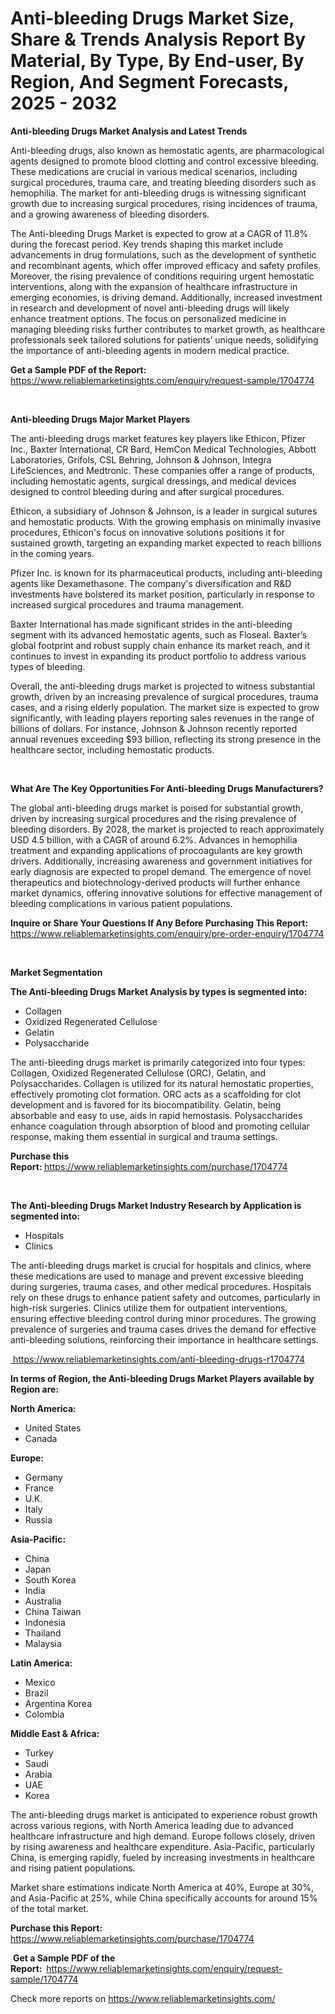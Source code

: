 <p><h1>Anti-bleeding Drugs Market Size, Share & Trends Analysis Report By Material, By Type, By End-user, By Region, And Segment Forecasts, 2025 - 2032</h1></p><p><strong>Anti-bleeding Drugs Market Analysis and Latest Trends</strong></p>
<p><p>Anti-bleeding drugs, also known as hemostatic agents, are pharmacological agents designed to promote blood clotting and control excessive bleeding. These medications are crucial in various medical scenarios, including surgical procedures, trauma care, and treating bleeding disorders such as hemophilia. The market for anti-bleeding drugs is witnessing significant growth due to increasing surgical procedures, rising incidences of trauma, and a growing awareness of bleeding disorders. </p><p>The Anti-bleeding Drugs Market is expected to grow at a CAGR of 11.8% during the forecast period. Key trends shaping this market include advancements in drug formulations, such as the development of synthetic and recombinant agents, which offer improved efficacy and safety profiles. Moreover, the rising prevalence of conditions requiring urgent hemostatic interventions, along with the expansion of healthcare infrastructure in emerging economies, is driving demand. Additionally, increased investment in research and development of novel anti-bleeding drugs will likely enhance treatment options. The focus on personalized medicine in managing bleeding risks further contributes to market growth, as healthcare professionals seek tailored solutions for patients’ unique needs, solidifying the importance of anti-bleeding agents in modern medical practice.</p></p>
<p><strong>Get a Sample PDF of the Report:&nbsp;</strong> <a href="https://www.reliablemarketinsights.com/enquiry/request-sample/1704774?utm_campaign=1512&utm_medium=2&utm_source=Github&utm_content=ia&utm_term=09012025&utm_id=anti-bleeding-drugs">https://www.reliablemarketinsights.com/enquiry/request-sample/1704774</a></p>
<p>&nbsp;</p>
<p><strong>Anti-bleeding Drugs Major Market Players</strong></p>
<p><p>The anti-bleeding drugs market features key players like Ethicon, Pfizer Inc., Baxter International, CR Bard, HemCon Medical Technologies, Abbott Laboratories, Grifols, CSL Behring, Johnson & Johnson, Integra LifeSciences, and Medtronic. These companies offer a range of products, including hemostatic agents, surgical dressings, and medical devices designed to control bleeding during and after surgical procedures.</p><p>Ethicon, a subsidiary of Johnson & Johnson, is a leader in surgical sutures and hemostatic products. With the growing emphasis on minimally invasive procedures, Ethicon's focus on innovative solutions positions it for sustained growth, targeting an expanding market expected to reach billions in the coming years.</p><p>Pfizer Inc. is known for its pharmaceutical products, including anti-bleeding agents like Dexamethasone. The company's diversification and R&D investments have bolstered its market position, particularly in response to increased surgical procedures and trauma management.</p><p>Baxter International has made significant strides in the anti-bleeding segment with its advanced hemostatic agents, such as Floseal. Baxter’s global footprint and robust supply chain enhance its market reach, and it continues to invest in expanding its product portfolio to address various types of bleeding.</p><p>Overall, the anti-bleeding drugs market is projected to witness substantial growth, driven by an increasing prevalence of surgical procedures, trauma cases, and a rising elderly population. The market size is expected to grow significantly, with leading players reporting sales revenues in the range of billions of dollars. For instance, Johnson & Johnson recently reported annual revenues exceeding $93 billion, reflecting its strong presence in the healthcare sector, including hemostatic products.</p></p>
<p>&nbsp;</p>
<p><strong>What Are The Key Opportunities For Anti-bleeding Drugs Manufacturers?</strong></p>
<p><p>The global anti-bleeding drugs market is poised for substantial growth, driven by increasing surgical procedures and the rising prevalence of bleeding disorders. By 2028, the market is projected to reach approximately USD 4.5 billion, with a CAGR of around 6.2%. Advances in hemophilia treatment and expanding applications of procoagulants are key growth drivers. Additionally, increasing awareness and government initiatives for early diagnosis are expected to propel demand. The emergence of novel therapeutics and biotechnology-derived products will further enhance market dynamics, offering innovative solutions for effective management of bleeding complications in various patient populations.</p></p>
<p><strong>Inquire or Share Your Questions If Any Before Purchasing This Report:</strong> <a href="https://www.reliablemarketinsights.com/enquiry/pre-order-enquiry/1704774?utm_campaign=1512&utm_medium=2&utm_source=Github&utm_content=ia&utm_term=09012025&utm_id=anti-bleeding-drugs">https://www.reliablemarketinsights.com/enquiry/pre-order-enquiry/1704774</a></p>
<p>&nbsp;</p>
<p><strong>Market Segmentation</strong></p>
<p><strong>The Anti-bleeding Drugs Market Analysis by types is segmented into:</strong></p>
<p><ul><li>Collagen</li><li>Oxidized Regenerated Cellulose</li><li>Gelatin</li><li>Polysaccharide</li></ul></p>
<p><p>The anti-bleeding drugs market is primarily categorized into four types: Collagen, Oxidized Regenerated Cellulose (ORC), Gelatin, and Polysaccharides. Collagen is utilized for its natural hemostatic properties, effectively promoting clot formation. ORC acts as a scaffolding for clot development and is favored for its biocompatibility. Gelatin, being absorbable and easy to use, aids in rapid hemostasis. Polysaccharides enhance coagulation through absorption of blood and promoting cellular response, making them essential in surgical and trauma settings.</p></p>
<p><strong>Purchase this Report:&nbsp;</strong><a href="https://www.reliablemarketinsights.com/purchase/1704774?utm_campaign=1512&utm_medium=2&utm_source=Github&utm_content=ia&utm_term=09012025&utm_id=anti-bleeding-drugs">https://www.reliablemarketinsights.com/purchase/1704774</a></p>
<p>&nbsp;</p>
<p><strong>The Anti-bleeding Drugs Market Industry Research by Application is segmented into:</strong></p>
<p><ul><li>Hospitals</li><li>Clinics</li></ul></p>
<p><p>The anti-bleeding drugs market is crucial for hospitals and clinics, where these medications are used to manage and prevent excessive bleeding during surgeries, trauma cases, and other medical procedures. Hospitals rely on these drugs to enhance patient safety and outcomes, particularly in high-risk surgeries. Clinics utilize them for outpatient interventions, ensuring effective bleeding control during minor procedures. The growing prevalence of surgeries and trauma cases drives the demand for effective anti-bleeding solutions, reinforcing their importance in healthcare settings.</p></p>
<p><a href="https://www.reliablemarketinsights.com/anti-bleeding-drugs-r1704774?utm_campaign=1512&utm_medium=2&utm_source=Github&utm_content=ia&utm_term=09012025&utm_id=anti-bleeding-drugs">&nbsp;https://www.reliablemarketinsights.com/anti-bleeding-drugs-r1704774</a></p>
<p><strong>In terms of Region, the Anti-bleeding Drugs Market Players available by Region are:</strong></p>
<p>
    <p> <strong> North America: </strong>
        <ul>
            <li>United States</li>
            <li>Canada</li>
        </ul>
        </p> 
    <p> <strong> Europe: </strong>
        <ul>
            <li>Germany</li>
            <li>France</li>
            <li>U.K.</li>
            <li>Italy</li>
            <li>Russia</li>
        </ul>
        </p> 
    <p> <strong> Asia-Pacific: </strong>
        <ul>
            <li>China</li>
            <li>Japan</li>
            <li>South Korea</li>
            <li>India</li>
            <li>Australia</li>
            <li>China Taiwan</li>
            <li>Indonesia</li>
            <li>Thailand</li>
            <li>Malaysia</li>
        </ul>
        </p> 
    <p> <strong> Latin America: </strong>
        <ul>
            <li>Mexico</li>
            <li>Brazil</li>
            <li>Argentina Korea</li>
            <li>Colombia</li>
        </ul>
        </p> 
    <p> <strong> Middle East & Africa: </strong>
        <ul>
            <li>Turkey</li>
            <li>Saudi</li>
            <li>Arabia</li>
            <li>UAE</li>
            <li>Korea</li>
        </ul>
    </p>
    </p>
<p><p>The anti-bleeding drugs market is anticipated to experience robust growth across various regions, with North America leading due to advanced healthcare infrastructure and high demand. Europe follows closely, driven by rising awareness and healthcare expenditure. Asia-Pacific, particularly China, is emerging rapidly, fueled by increasing investments in healthcare and rising patient populations. </p><p>Market share estimations indicate North America at 40%, Europe at 30%, and Asia-Pacific at 25%, while China specifically accounts for around 15% of the total market.</p></p>
<p><strong>Purchase this Report: </strong><a href="https://www.reliablemarketinsights.com/purchase/1704774?utm_campaign=1512&utm_medium=2&utm_source=Github&utm_content=ia&utm_term=09012025&utm_id=anti-bleeding-drugs">https://www.reliablemarketinsights.com/purchase/1704774</a></p>
<p>&nbsp;<strong>Get a Sample PDF of the Report:&nbsp;&nbsp;</strong><a href="https://www.reliablemarketinsights.com/enquiry/request-sample/1704774?utm_campaign=1512&utm_medium=2&utm_source=Github&utm_content=ia&utm_term=09012025&utm_id=anti-bleeding-drugs">https://www.reliablemarketinsights.com/enquiry/request-sample/1704774</a></p>
<p><strong></strong></p>
<p>Check more reports on <a href="https://www.reliablemarketinsights.com/?utm_campaign=1512&utm_medium=2&utm_source=Github&utm_content=ia&utm_term=09012025&utm_id=anti-bleeding-drugs">https://www.reliablemarketinsights.com/</a></p>
